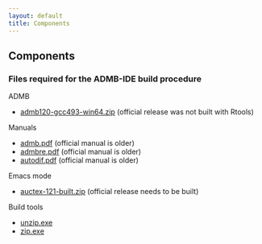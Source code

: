 ```yaml
---
layout: default
title: Components
---
```


## Components

### Files required for the ADMB-IDE build procedure

ADMB

- [admb120-gcc493-win64.zip](admb120-gcc493-win64.zip)
  (official release was not built with Rtools)

Manuals

- [admb.pdf](admb.pdf) (official manual is older)
- [admbre.pdf](admbre.pdf) (official manual is older)
- [autodif.pdf](autodif.pdf) (official manual is older)

Emacs mode

- [auctex-121-built.zip](auctex-121-built.zip)
  (official release needs to be built)

Build tools

- [unzip.exe](unzip.exe)
- [zip.exe](zip.exe)
